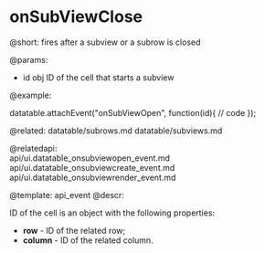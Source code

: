 onSubViewClose
=============

@short: fires after a subview or a subrow is closed
	

@params: 
- id	obj		ID of the cell that starts a subview

@example:

datatable.attachEvent("onSubViewOpen", function(id){
	// code 
});

@related:
	datatable/subrows.md
    datatable/subviews.md
	
@relatedapi:    
	api/ui.datatable_onsubviewopen_event.md
    api/ui.datatable_onsubviewcreate_event.md
    api/ui.datatable_onsubviewrender_event.md

@template:	api_event
@descr:

ID of the cell is an object with the following properties:
 
- **row** - ID of the related row;
- **column** - ID of the related column.